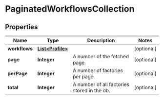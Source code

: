 
# PaginatedWorkflowsCollection

## Properties
Name | Type | Description | Notes
------------ | ------------- | ------------- | -------------
**workflows** | [**List&lt;Profile&gt;**](Profile.md) |  |  [optional]
**page** | **Integer** | A number of the fetched page. |  [optional]
**perPage** | **Integer** | A number of factories per page. |  [optional]
**total** | **Integer** | A number of all factories stored in the db. |  [optional]



